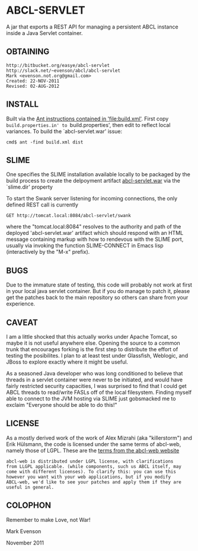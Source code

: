 # ABCL-SERVLET

A jar that exports a REST API for managing a persistent ABCL instance
inside a Java Servlet container.

## OBTAINING

    http://bitbucket.org/easye/abcl-servlet
    http://slack.net/~evenson/abcl/abcl-servlet
    Mark <evenson.not.org@gmail.com>
    Created: 22-NOV-2011
    Revised: 02-AUG-2012

##  INSTALL

Built via the
[Ant instructions contained in 'file:build.xml'](build.xml).  First
copy `build.properties.in' to `build.properties', then edit to reflect
local variances.  To build the `abcl-servlet.war' issue: 

    cmd$ ant -find build.xml dist

##  SLIME

One specifies the SLIME installation available locally to be packaged
by the build process to create the delpoyment artifact
[abcl-servlet.war](dist/abcl-servlet.war) via the `slime.dir' property

To start the Swank server listening for incoming connections, the only
defined REST call is currently
  
    GET http://tomcat.local:8084/abcl-servlet/swank
    
where the "tomcat.local:8084" resolves to the authority and path of
the deployed 'abcl-servlet.war' artifact which should respond with an
HTML message containing markup with how to rendevous with the SLIME
port, usually via invoking the function SLIME-CONNECT in Emacs lisp
(interactively by the "M-x" prefix).


## BUGS

Due to the immature state of testing, this code will probably not work
at first in your local java servlet container.  But if you do manage
to patch it, please get the patches back to the main repository so
others can share from your experience.

## CAVEAT

I am a little shocked that this actually works under Apache Tomcat, so
maybe it is not useful anywhere else.  Opening the source to a common
trunk that encourages forking is the first step to distribute the
effort of testing the posibilites. I plan to at least test under
Glassfish, Weblogic, and JBoss to explore exactly where it might be
useful. 

As a seasoned Java developer who was long conditioned to believe that
threads in a servlet container were never to be initiated, and would
have fairly restricted security capacities, I was surprised to find
that I could get ABCL threads to read/write FASLs off of the local
filesystem.  Finding myself able to connect to the JVM hosting via
SLIME just gobsmacked me to exclaim "Everyone should be able to do
this!"

## LICENSE

As a mostly derived work of the work of Alex Mizrahi (aka
"killerstorm") and Erik Hülsmann, the code is licensed under the same
terms of abcl-web, namely those of LGPL.  These are the
[terms from the abcl-web website](http://abcl-web.sourceforge.net/#License)

    abcl-web is distributed under LGPL license, with clarifications
    from LLGPL applicable. (while components, such us ABCL itself, may
    come with different licenses). To clarify this: you can use this
    however you want with your web applications, but if you modify
    ABCL-web, we'd like to see your patches and apply them if they are
    useful in general.
    
## COLOPHON    

Remember to make Love, not War!
 
Mark Evenson

November 2011

 


